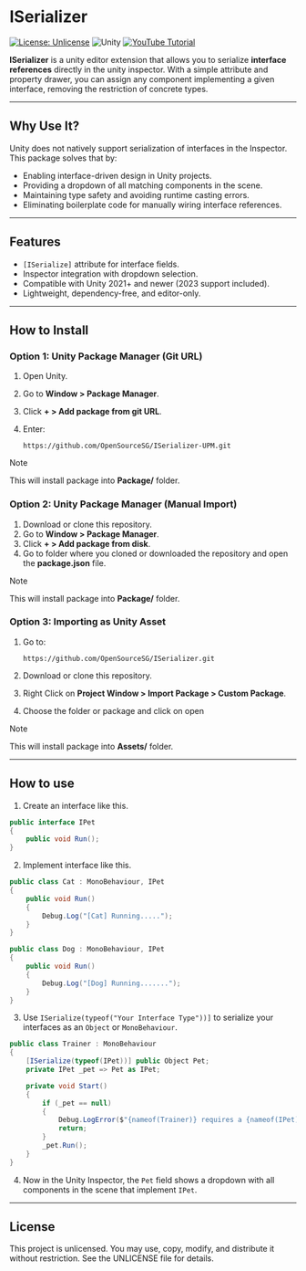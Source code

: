 # ISerializer

[![License: Unlicense](https://img.shields.io/badge/license-Unlicense-blue.svg)](https://github.com/OpenSourceSG/ISerializer-UPM/blob/main/LICENSE.md)
![Unity](https://img.shields.io/badge/unity-2021.3%2B-green.svg)
[![YouTube Tutorial](https://img.shields.io/badge/YouTube-Tutorial-red?logo=youtube&logoColor=white)](https://www.youtube.com/channel/UCkcyY4bx0KkkorMIs_lBtLg)

**ISerializer** is a unity editor extension that allows you to serialize **interface references** directly in the unity inspector. With a simple attribute and property drawer, you can assign any component implementing a given interface, removing the restriction of concrete types.

---

## Why Use It?

Unity does not natively support serialization of interfaces in the Inspector. This package solves that by:

* Enabling interface-driven design in Unity projects.
* Providing a dropdown of all matching components in the scene.
* Maintaining type safety and avoiding runtime casting errors.
* Eliminating boilerplate code for manually wiring interface references.

---

## Features

* `[ISerialize]` attribute for interface fields.
* Inspector integration with dropdown selection.
* Compatible with Unity 2021+ and newer (2023 support included).
* Lightweight, dependency-free, and editor-only.

---

## How to Install

### Option 1: Unity Package Manager (Git URL)

1. Open Unity.
2. Go to **Window > Package Manager**.
3. Click **+ > Add package from git URL**.
4. Enter:

   ```
   https://github.com/OpenSourceSG/ISerializer-UPM.git
   ```

> [!NOTE]
> This will install package into **Package/** folder.


### Option 2: Unity Package Manager (Manual Import)

1. Download or clone this repository.
2. Go to **Window > Package Manager**.
3. Click **+ > Add package from disk**.
4. Go to folder where you cloned or downloaded the repository and open the **package.json** file.

> [!NOTE]
> This will install package into **Package/** folder.


### Option 3: Importing as Unity Asset 

1. Go to:

   ```
   https://github.com/OpenSourceSG/ISerializer.git
   ```
2. Download or clone this repository.
3. Right Click on **Project Window > Import Package > Custom Package**.
4. Choose the folder or package and click on open

> [!NOTE]
> This will install package into **Assets/** folder.

---

## How to use

1. Create an interface like this.
```csharp
public interface IPet
{
    public void Run();
}
```

2. Implement interface like this.
```csharp
public class Cat : MonoBehaviour, IPet
{
    public void Run()
    {
        Debug.Log("[Cat] Running.....");
    }
}

public class Dog : MonoBehaviour, IPet
{
    public void Run()
    {
        Debug.Log("[Dog] Running.......");
    }
}
```

3. Use `ISerialize(typeof("Your Interface Type"))]` to serialize your interfaces as an `Object` or `MonoBehaviour`.
```csharp
public class Trainer : MonoBehaviour
{
    [ISerialize(typeof(IPet))] public Object Pet;
    private IPet _pet => Pet as IPet; 

    private void Start()
    {
        if (_pet == null)
        {
            Debug.LogError($"{nameof(Trainer)} requires a {nameof(IPet)}");
            return;
        }
        _pet.Run();
    }
}
```

4. Now in the Unity Inspector, the `Pet` field shows a dropdown with all components in the scene that implement `IPet`.

---

## License

This project is unlicensed. You may use, copy, modify, and distribute it without restriction. See the UNLICENSE file for details.
